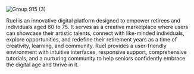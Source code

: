 ![Group 915 (3)](https://github.com/lauratravaglini/Ruel/assets/72857617/27a5a338-21c4-4e8b-803b-0a322327de55)

Ruel is an innovative digital platform designed to empower retirees and individuals aged 60 to 75. It serves as a creative marketplace where users can showcase their artistic talents, connect with like-minded individuals, explore opportunities, and redefine their retirement years as a time of creativity, learning, and community. Ruel provides a user-friendly environment with intuitive interfaces, responsive support, comprehensive tutorials, and a nurturing community to help seniors confidently embrace the digital age and thrive in it.
